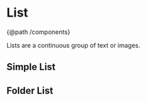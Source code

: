 # List
{@path /components}

Lists are a continuous group of text or images.

<h2 [lyTyp]="'display1'" gutter>Simple List</h2>
<demo-view path="docs/components/list-demo/simple-list">
  <aui-simple-list></aui-simple-list>
</demo-view>

<h2 [lyTyp]="'display1'" gutter>Folder List</h2>
<demo-view path="docs/components/list-demo/folder-list">
  <aui-folder-list></aui-folder-list>
</demo-view>
